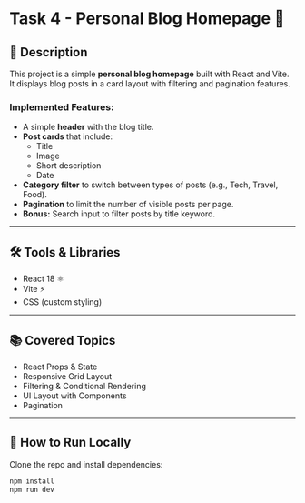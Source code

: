 # Task 4 - Personal Blog Homepage 📰

## 📌 Description
This project is a simple **personal blog homepage** built with React and Vite.  
It displays blog posts in a card layout with filtering and pagination features.

### Implemented Features:
- A simple **header** with the blog title.
- **Post cards** that include:
  - Title
  - Image
  - Short description
  - Date
- **Category filter** to switch between types of posts (e.g., Tech, Travel, Food).
- **Pagination** to limit the number of visible posts per page.
- **Bonus:** Search input to filter posts by title keyword.

---

## 🛠 Tools & Libraries
- React 18 ⚛️
- Vite ⚡
- CSS (custom styling)

---

## 📚 Covered Topics
- React Props & State
- Responsive Grid Layout
- Filtering & Conditional Rendering
- UI Layout with Components
- Pagination

---

## 🚀 How to Run Locally
Clone the repo and install dependencies:

```bash
npm install
npm run dev
